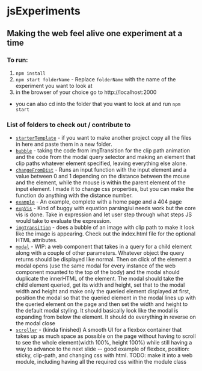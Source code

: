 # jsExperiments
## Making the web feel alive one experiment at a time
### To run: 
1. `npm install`
2. `npm start folderName` - Replace `folderName` with the name of the experiment you want to look at
3. in the browser of your choice go to http://localhost:2000
* you can also cd into the folder that you want to look at and run `npm start`
### List of folders to check out / contribute to
* [`starterTemplate`](https://zphyrj.github.io/jsExperiments/starterTemplate) - if you want to make another project copy all the files in here and paste them in a new folder.
* [`bubble`](https://zphyrj.github.io/jsExperiments/bubble.html) - taking the code from imgTransition for the clip path animation and the code from the modal query selector and making an element that clip paths whatever element specified, leaving everything else alone.
* [`changeFromDist`](https://zphyrj.github.io/jsExperiments/changeFromDist) - Runs an input function with the input element and a value between 0 and 1 depending on the distance between the mouse and the element, while the mouse is within the parent element of the input element. I made it to change css properties, but you can make the function do anything with the distance number.
* [`example`](https://zphyrj.github.io/jsExperiments/example) - An example, complete with a home page and a 404 page
* [`expVis`](https://zphyrj.github.io/jsExperiments/expVis) - Kind of buggy with equation parsing/ui needs work but the core vis is done. Take in expression and let user step through what steps JS would take to evaluate the expression.
* [`imgTransition`](https://zphyrj.github.io/jsExperiments/imgTransition) - does a bubble of an image with clip path to make it look like the image is appearing. Check out the index.html file for the optional HTML attributes.
* [`modal`](https://zphyrj.github.io/jsExperiments/modal)  - WIP: a web component that takes in a query for a child element along with a couple of other parameters. Whatever object the query returns should be displayed like normal. Then on click of the element a modal opens (use the same modal for every instance of the web component mounted to the top of the body) and the modal should duplicate the innerHTML of the element. The modal should take the child element queried, get its width and height, set that to the modal width and height and make only the queried element displayed at first, position the modal so that the queried element in the modal lines up with the queried element on the page and then set the width and height to the default modal styling. It should basically look like the modal is expanding from below the element. It should do everything in reverse on the modal close
* [`scroller`](https://zphyrj.github.io/jsExperiments/scroller) - (kinda finished) A smooth UI for a flexbox container that takes up as much space as possible on the page without having to scroll to see the whole element(width 100%, height 100%) while still having a way to advance to the next slide -- good example of flexbox, position: sticky, clip-path, and changing css with html. TODO: make it into a web module, including having all the required css within the module class
